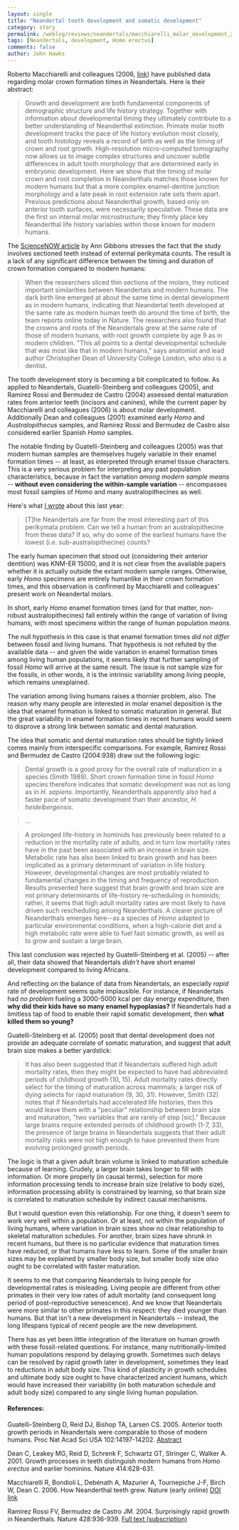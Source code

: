 ```yaml
---
layout: single 
title: "Neandertal tooth development and somatic development" 
category: story
permalink: /weblog/reviews/neandertals/macchiarelli_molar_development_2006.html
tags: [Neandertals, development, Homo erectus] 
comments: false 
author: John Hawks 
---
```



<p>
Roberto Macchiarelli and colleagues (2006, <a href="http://dx.doi.org/10.1038/nature05314">link</a>) have published data regarding molar crown formation times in Neandertals. Here is their abstract: 
</p>

<blockquote>Growth and development are both fundamental components of demographic structure and life history strategy. Together with information about developmental timing they ultimately contribute to a better understanding of Neanderthal extinction. Primate molar tooth development tracks the pace of life history evolution most closely, and tooth histology reveals a record of birth as well as the timing of crown and root growth. High-resolution micro-computed tomography now allows us to image complex structures and uncover subtle differences in adult tooth morphology that are determined early in embryonic development. Here we show that the timing of molar crown and root completion in Neanderthals matches those known for modern humans but that a more complex enamel-dentine junction morphology and a late peak in root extension rate sets them apart. Previous predictions about Neanderthal growth, based only on anterior tooth surfaces, were necessarily speculative. These data are the first on internal molar microstructure; they firmly place key Neanderthal life history variables within those known for modern humans.</blockquote>

<p>
The <a href="http://sciencenow.sciencemag.org/cgi/content/full/2006/1122/1">ScienceNOW article</a> by Ann Gibbons stresses the fact that the study involves sectioned teeth instead of external perikymata counts. The result is a lack of any significant difference between the timing and duration of crown formation compared to modern humans: 
</p>

<blockquote>When the researchers sliced thin sections of the molars, they noticed important similarities between Neandertals and modern humans. The dark birth line emerged at about the same time in dental development as in modern humans, indicating that Neandertal teeth developed at the same rate as modern human teeth do around the time of birth, the team reports online today in Nature. The researchers also found that the crowns and roots of the Neandertals grew at the same rate of those of modern humans, with root growth complete by age 9 as in modern children. "This all points to a dental developmental schedule that was most like that in modern humans," says anatomist and lead author Christopher Dean of University College London, who also is a dentist.</blockquote>

<p>
The tooth development story is becoming a bit complicated to follow. As applied to Neandertals, Guatelli-Steinberg and colleagues (2005), and Ramirez Rossi and Bermudez de Castro (2004)  assessed dental maturation rates from anterior teeth (incisors and canines), while the current paper by Macchiarelli and colleagues (2006) is about molar development. Additionally Dean and colleagues (2001) examined early <i>Homo</i> and <i>Australopithecus</i> samples, and Ramirez Rossi and Bermudez de Castro also considered earlier Spanish <i>Homo</i> samples. 
</p>

<p>
The notable finding by Guatelli-Steinberg and colleagues (2005) was that modern human samples are themselves hugely variable in their enamel formation times -- at least, as interpreted through enamel tissue characters. This is a very serious problem for interpreting any past population characteristics, because in fact the variation <i>among modern sample means</i> -- <b>without even considering the within-sample variation</b> -- encompasses most fossil samples of <i>Homo</i> and many australopithecines as well. 
</p>

<p>
Here's what <a href="http://johnhawks.net/weblog/reviews/neandertals/perikymata_guatelli-steinberg_2005.html">I wrote</a> about this last year: 
</p>

<blockquote>[T]he Neandertals are far from the most interesting part of this perikymata problem. Can we tell a human from an australopithecine from these data? If so, why do some of the earliest humans have the lowest (i.e. sub-australopithecine) counts?</blockquote>

<p>
The early human specimen that stood out (considering their anterior dentition) was KNM-ER 15000, and it is not clear from the available papers whether it is actually outside the extant modern sample ranges. Otherwise, early <i>Homo</i> specimens are entirely humanlike in their crown formation times, and this observation is confirmed by Macchiarelli and colleagues' present work on Neandertal molars. 
</p>

<p>
In short, early <i>Homo</i> enamel formation times (and for that matter, non-robust australopithecines) fall entirely within the range of variation of living humans, with most specimens within the range of human population <i>means</i>. 
</p>

<p>
The null hypothesis in this case is that enamel formation times <i>did not differ</i> between fossil and living humans. That hypothesis is not refuted by the available data -- and given the wide variation in enamel formation times among living human populations, it seems likely that further sampling of fossil <i>Homo</i> will arrive at the same result. The issue is not sample size for the fossils, in other words, it is the intrinsic variability among living people, which remains unexplained. 
</p>

<p>
The variation among living humans raises a thornier problem, also. The reason why many people are interested in molar enamel deposition is the idea that enamel formation is linked to somatic maturation in general. But the great variability in enamel formation times in recent humans would seem to disprove a strong link between somatic and dental maturation. 
</p>

<p>
The idea that somatic and dental maturation rates should be tightly linked comes mainly from interspecific comparisons. For example, Ramirez Rossi and Bermudez de Castro (2004:938) draw out the following logic: 
</p>

<blockquote>Dental growth is a good proxy for the overall rate of maturation in a species (Smith 1989). Short crown formation time in fossil <i>Homo</i> species therefore indicates that somatic development was not as long as in <i>H. sapiens</i>. Importantly, Neanderthals apparently also had a faster pace of somatic development than their ancestor, <i>H. heidelbergensis</i>.</blockquote>

<blockquote>...</blockquote>

<blockquote>A prolonged life-history in hominids has previously been related to a reduction in the mortality rate of adults, and in turn low mortality rates have in the past been associated with an increase in brain size. Metabolic rate has also been linked to brain growth and has been implicated as a primary determinant of variation in life history. However, developmental changes are most probably related to fundamental changes in the timing and frequency of reproduction. Results presented here suggest that brain growth and brain size are not primary determinants of life-history re-scheduling in hominids; rather, it seems that high adult mortality rates are most likely to have driven such rescheduling among Neanderthals. A clearer picture of Neanderthals emerges here--as a species of <i>Homo</i> adapted to particular environmental conditions, when a high-calorie diet and a high metabolic rate were able to fuel fast somatic growth, as well as to grow and sustain a large brain.</blockquote>

<p>
This last conclusion was rejected by Guatelli-Steinberg et al. (2005) -- after all, their data showed that Neandertals <i>didn't</i> have short enamel development compared to living Africans. 
</p>

<p>
And reflecting on the balance of data from Neandertals, an especially <i>rapid</i> rate of development seems quite implausible. For instance, if Neandertals had <i>no problem</i> fueling a 3000-5000 kcal per day energy expenditure, then <b>why did their kids have so many enamel hypoplasias?</b> If Neandertals had a limitless tap of food to enable their rapid somatic development, then <b>what killed them so young?</b>

<p>
Guatelli-Steinberg et al. (2005) posit that dental development does not provide an adequate correlate of somatic maturation, and suggest that adult brain size makes a better yardstick: 
</p>

<blockquote>It has also been suggested that if Neandertals suffered high adult mortality rates, then they might be expected to have had abbreviated periods of childhood growth (10, 15). Adult mortality rates directly select for the timing of maturation across mammals; a larger risk of dying selects for rapid maturation (9, 30, 31). However, Smith (32) notes that if Neandertals had accelerated life histories, then this would leave them with a "peculiar" relationship between brain size and maturation, "two variables that are rarely of step [sic]." Because large brains require extended periods of childhood growth (1-7, 33), the presence of large brains in Neandertals suggests that their adult mortality risks were not high enough to have prevented them from evolving prolonged growth periods. </blockquote>

<p>
The logic is that a given adult brain volume is linked to maturation schedule because of learning. Crudely, a larger brain takes longer to fill with information. Or more properly (in causal terms), selection for more information processing tends to increase brain size (relative to body size), information processing ability is constrained by learning, so that brain size is correlated to maturation schedule by indirect causal mechanisms. 
</p>

<p>
But I would question even this relationship. For one thing, it doesn't seem to work very well within a population. Or at least, not within the population of living humans, where variation in brain sizes show no clear relationship to skeletal maturation schedules. For another, brain sizes have shrunk in recent humans, but there is no particular evidence that maturation times have reduced, or that humans have less to learn. Some of the smaller brain sizes may be explained by smaller body size, but smaller body size <i>also</i> ought to be correlated with faster maturation. 
</p>

<p>
It seems to me that comparing Neandertals to living people for developmental rates is misleading. Living people are different from other primates in their very low rates of adult mortality (and consequent long period of post-reproductive senescence). And we know that Neandertals were more similar to other primates in this respect: they died younger than humans. But that isn't a new development in Neandertals -- instead, the long lifespans typical of recent people are the new development.
</p>

<p>
There has as yet been little integration of the literature on human growth  with these fossil-related questions. For instance, many nutritionally-limited human populations respond by delaying growth. Sometimes such delays can be resolved by rapid growth later in development, sometimes they lead to reductions in adult body size. This kind of plasticity in growth schedules and ultimate body size ought to have characterized ancient humans, which would have increased their variability (in both maturation schedule and adult body size) compared to any single living human population. 
</p>

<h4>References:</h4>

<p class="cite">Guatelli-Steinberg D, Reid DJ, Bishop TA, Larsen CS. 2005. Anterior tooth growth periods in Neandertals were comparable to those of modern humans. Proc Nat Acad Sci USA 102:14197-14202. <a href="http://www.pnas.org/cgi/content/abstract/0503108102v1">Abstract</a></p>

<p class="cite">Dean C, Leakey MG, Reid D, Schrenk F, Schwartz GT, Stringer C, Walker A. 2001. Growth processes in teeth distinguish modern humans from <i>Homo erectus</i> and earlier hominins. Nature 414:628-631. </p>

<p class="cite">Macchiarelli R, Bondioli L, Deb&eacute;nath A, Mazurier A, Tournepiche J-F, Birch W, Dean C. 2006. How Neanderthal teeth grew. Nature (early online) <a href="http://dx.doi.org/10.1038/nature05314">DOI link</a></p>

<p class="cite">Ramirez Rossi FV, Bermudez de Castro JM. 2004. Surprisingly rapid growth in Neanderthals. Nature 428:936-939. <a href="http://www.nature.com/nature/journal/v428/n6986/full/nature02428_fs.html">Full text (subscription)</a></p>


